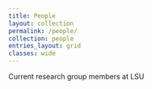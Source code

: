 ```yaml
---
title: People
layout: collection
permalink: /people/
collection: people
entries_layout: grid
classes: wide
---
```


Current research group members at LSU
